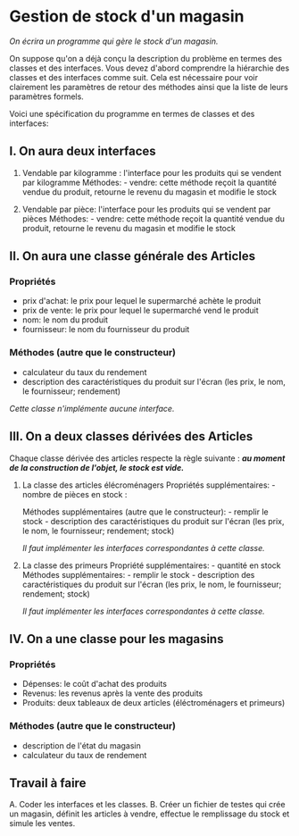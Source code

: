 # Gestion de stock d'un magasin

_On écrira un programme qui gère le stock d'un magasin._

On suppose qu'on a déjà conçu la description du problème en termes des classes et des interfaces.
Vous devez d'abord comprendre la hiérarchie des classes et des interfaces comme suit.
Cela est nécessaire pour voir clairement les paramètres de retour des méthodes ainsi que la liste de leurs paramètres formels.

Voici une spécification du programme en termes de classes et des interfaces:

## I. On aura deux interfaces

1. Vendable par kilogramme : l'interface pour les produits qui se vendent par kilogramme
    Méthodes:
        - vendre: cette méthode reçoit la quantité vendue du produit, retourne le revenu du magasin et modifie le stock

2. Vendable par pièce: l'interface pour les produits qui se vendent par pièces
    Méthodes:
        - vendre: cette méthode reçoit la quantité vendue du produit, retourne le revenu du magasin et modifie le stock

## II. On aura une classe générale des Articles

### Propriétés

- prix d'achat: le prix pour lequel le supermarché achète le produit
- prix de vente: le prix pour lequel le supermarché vend le produit
- nom: le nom du produit
- fournisseur: le nom du fournisseur du produit

### Méthodes (autre que le constructeur)

- calculateur du taux du rendement
- description des caractéristiques du produit sur l'écran (les prix, le nom, le fournisseur; rendement)

_Cette classe n'implémente aucune interface._

## III. On a deux classes dérivées des Articles

Chaque classe dérivée des articles respecte la règle suivante : ***au moment de la construction de l'objet, le stock est vide.***

1. La classe des articles élécroménagers
    Propriétés supplémentaires:
        - nombre de pièces en stock :

    Méthodes supplémentaires (autre que le constructeur):
        - remplir le stock
        - description des caractéristiques du produit sur l'écran (les prix, le nom, le fournisseur; rendement; stock)

    _Il faut implémenter les interfaces correspondantes à cette classe._

2. La classe des primeurs
    Propriété supplémentaires:
        - quantité en stock
    Méthodes supplémentaires:
        - remplir le stock
        - description des caractéristiques du produit sur l'écran (les prix, le nom, le fournisseur; rendement; stock)

    _Il faut implémenter les interfaces correspondantes à cette classe._

## IV. On a une classe pour les magasins

### Propriétés

- Dépenses: le coût d'achat des produits
- Revenus: les revenus après la vente des produits
- Produits: deux tableaux de deux articles (éléctroménagers et primeurs)

### Méthodes (autre que le constructeur)

- description de l'état du magasin
- calculateur du taux de rendement

## Travail à faire

A. Coder les interfaces et les classes.
B. Créer un fichier de testes qui crée un magasin, définit les articles à vendre, effectue le remplissage du stock et simule les ventes.
